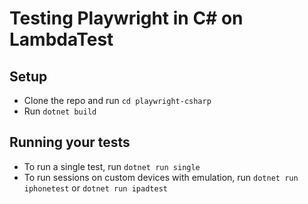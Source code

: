 # Testing Playwright in C# on LambdaTest

## Setup

* Clone the repo and run `cd playwright-csharp`
* Run `dotnet build`

## Running your tests

- To run a single test, run `dotnet run single`
- To run sessions on custom devices with emulation, run 
`dotnet run iphonetest` or `dotnet run ipadtest`

